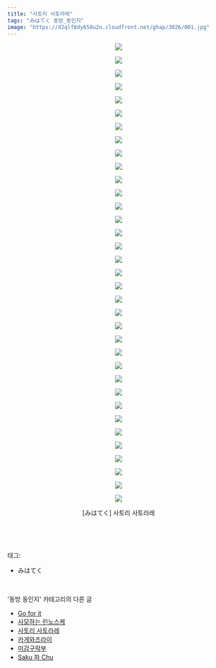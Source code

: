 ```yaml
---
title: "사토리 사토라레"
tags: "みはてく 동방_동인지"
image: "https://d2qlf8dy658u2n.cloudfront.net/ghap/3026/001.jpg"
---
```

<div class="article">
<p style="text-align: center; clear: none; float: none;"><img src="{{ site.imgserver12 }}/ghap/3026/001.jpg"/></p>
<p style="text-align: center; clear: none; float: none;"><img src="{{ site.imgserver12 }}/ghap/3026/002.jpg"/></p>
<p style="text-align: center; clear: none; float: none;"><img src="{{ site.imgserver12 }}/ghap/3026/003.jpg"/></p>
<p style="text-align: center; clear: none; float: none;"><img src="{{ site.imgserver12 }}/ghap/3026/004.jpg"/></p>
<p style="text-align: center; clear: none; float: none;"><img src="{{ site.imgserver12 }}/ghap/3026/005.jpg"/></p>
<p style="text-align: center; clear: none; float: none;"><img src="{{ site.imgserver12 }}/ghap/3026/006.jpg"/></p>
<p style="text-align: center; clear: none; float: none;"><img src="{{ site.imgserver12 }}/ghap/3026/007.jpg"/></p>
<p style="text-align: center; clear: none; float: none;"><img src="{{ site.imgserver12 }}/ghap/3026/008.jpg"/></p>
<p style="text-align: center; clear: none; float: none;"><img src="{{ site.imgserver12 }}/ghap/3026/009.jpg"/></p>
<p style="text-align: center; clear: none; float: none;"><img src="{{ site.imgserver12 }}/ghap/3026/010.jpg"/></p>
<p style="text-align: center; clear: none; float: none;"><img src="{{ site.imgserver12 }}/ghap/3026/011.jpg"/></p>
<p style="text-align: center; clear: none; float: none;"><img src="{{ site.imgserver12 }}/ghap/3026/012.jpg"/></p>
<p style="text-align: center; clear: none; float: none;"><img src="{{ site.imgserver12 }}/ghap/3026/013.jpg"/></p>
<p style="text-align: center; clear: none; float: none;"><img src="{{ site.imgserver12 }}/ghap/3026/014.jpg"/></p>
<p style="text-align: center; clear: none; float: none;"><img src="{{ site.imgserver12 }}/ghap/3026/015.jpg"/></p>
<p style="text-align: center; clear: none; float: none;"><img src="{{ site.imgserver12 }}/ghap/3026/016.jpg"/></p>
<p style="text-align: center; clear: none; float: none;"><img src="{{ site.imgserver12 }}/ghap/3026/017.jpg"/></p>
<p style="text-align: center; clear: none; float: none;"><img src="{{ site.imgserver12 }}/ghap/3026/018.jpg"/></p>
<p style="text-align: center; clear: none; float: none;"><img src="{{ site.imgserver12 }}/ghap/3026/019.jpg"/></p>
<p style="text-align: center; clear: none; float: none;"><img src="{{ site.imgserver12 }}/ghap/3026/020.jpg"/></p>
<p style="text-align: center; clear: none; float: none;"><img src="{{ site.imgserver12 }}/ghap/3026/021.jpg"/></p>
<p style="text-align: center; clear: none; float: none;"><img src="{{ site.imgserver12 }}/ghap/3026/022.jpg"/></p>
<p style="text-align: center; clear: none; float: none;"><img src="{{ site.imgserver12 }}/ghap/3026/023.jpg"/></p>
<p style="text-align: center; clear: none; float: none;"><img src="{{ site.imgserver12 }}/ghap/3026/024.jpg"/></p>
<p style="text-align: center; clear: none; float: none;"><img src="{{ site.imgserver12 }}/ghap/3026/025.jpg"/></p>
<p style="text-align: center; clear: none; float: none;"><img src="{{ site.imgserver12 }}/ghap/3026/026.jpg"/></p>
<p style="text-align: center; clear: none; float: none;"><img src="{{ site.imgserver12 }}/ghap/3026/027.jpg"/></p>
<p style="text-align: center; clear: none; float: none;"><img src="{{ site.imgserver12 }}/ghap/3026/028.jpg"/></p>
<p style="text-align: center; clear: none; float: none;"><img src="{{ site.imgserver12 }}/ghap/3026/029.jpg"/></p>
<p style="text-align: center; clear: none; float: none;"><img src="{{ site.imgserver12 }}/ghap/3026/030.jpg"/></p>
<p style="text-align: center; clear: none; float: none;"><img src="{{ site.imgserver12 }}/ghap/3026/031.jpg"/></p>
<p style="text-align: center; clear: none; float: none;"><img src="{{ site.imgserver12 }}/ghap/3026/032.jpg"/></p>
<p style="text-align: center; clear: none; float: none;"><img src="{{ site.imgserver12 }}/ghap/3026/033.jpg"/></p>
<p style="text-align: center; clear: none; float: none;"><img src="{{ site.imgserver12 }}/ghap/3026/034.jpg"/></p>
<p style="text-align: center; clear: none; float: none;"><img src="{{ site.imgserver12 }}/ghap/3026/035.jpg"/></p>
<p style="text-align: center; clear: none; float: none;">[みはてく] 사토리 사토라레</p>
<p><br/></p>
</div><br/>
<div class="tagTrail">
<p>태그: </p>
<ul>
<li>みはてく</li>
</ul>
</div><br/>
<div class="another">
<p>'동방 동인지' 카테고리의 다른 글</p>
<ul>
<li><a href="/ghap_3031">Go for it</a></li>
<li><a href="/ghap_3028">사모하는 린노스케</a></li>
<li><a href="/ghap_3026">사토리 사토라레</a></li>
<li><a href="/ghap_3025">카게와즈라이</a></li>
<li><a href="/ghap_3023">미감구락부</a></li>
<li><a href="/ghap_3022">Saku 파 Chu</a></li>
</ul>
</div><br/>
<div class="cb_module cb_fluid">
<div class="cb_wrt cb_profile">
</div><!-- commentList close -->
</div><br/>
